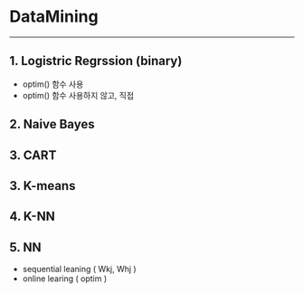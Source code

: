 # DataMining

---

## 1. Logistric Regrssion (binary)
  - optim() 함수 사용
  - optim() 함수 사용하지 않고, 직접 

## 2. Naive Bayes

## 3. CART

## 3. K-means

## 4. K-NN

## 5. NN
  - sequential leaning ( Wkj, Whj )
  - online learing ( optim )
